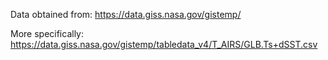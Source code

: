 Data obtained from:
<https://data.giss.nasa.gov/gistemp/>

More specifically:
<https://data.giss.nasa.gov/gistemp/tabledata_v4/T_AIRS/GLB.Ts+dSST.csv>